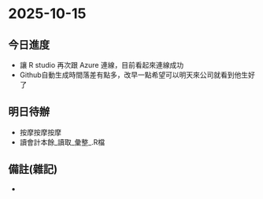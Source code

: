 # 2025-10-15

## 今日進度
- 讓 R studio 再次跟 Azure 連線，目前看起來連線成功
- Github自動生成時間落差有點多，改早一點希望可以明天來公司就看到他生好了

## 明日待辦
- 按摩按摩按摩
- 讀會計本餘_讀取_彙整_.R檔

## 備註(雜記)
- 
